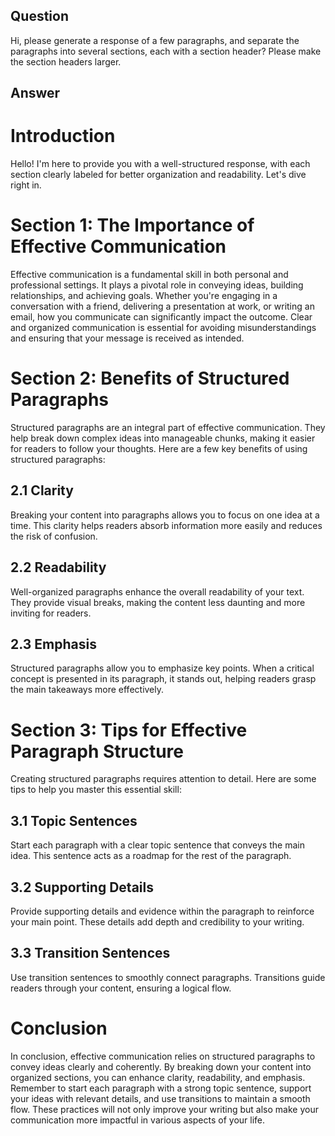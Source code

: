 ## Question

Hi, please generate a response of a few paragraphs, and separate the paragraphs into several sections, each with a section header?  Please make the section headers larger.

## Answer

# Introduction

Hello! I'm here to provide you with a well-structured response, with each section clearly labeled for better organization and readability. Let's dive right in.

# Section 1: The Importance of Effective Communication

Effective communication is a fundamental skill in both personal and professional settings. It plays a pivotal role in conveying ideas, building relationships, and achieving goals. Whether you're engaging in a conversation with a friend, delivering a presentation at work, or writing an email, how you communicate can significantly impact the outcome. Clear and organized communication is essential for avoiding misunderstandings and ensuring that your message is received as intended.

# Section 2: Benefits of Structured Paragraphs

Structured paragraphs are an integral part of effective communication. They help break down complex ideas into manageable chunks, making it easier for readers to follow your thoughts. Here are a few key benefits of using structured paragraphs:

## 2.1 Clarity

Breaking your content into paragraphs allows you to focus on one idea at a time. This clarity helps readers absorb information more easily and reduces the risk of confusion.

## 2.2 Readability

Well-organized paragraphs enhance the overall readability of your text. They provide visual breaks, making the content less daunting and more inviting for readers.

## 2.3 Emphasis

Structured paragraphs allow you to emphasize key points. When a critical concept is presented in its paragraph, it stands out, helping readers grasp the main takeaways more effectively.

# Section 3: Tips for Effective Paragraph Structure

Creating structured paragraphs requires attention to detail. Here are some tips to help you master this essential skill:

## 3.1 Topic Sentences

Start each paragraph with a clear topic sentence that conveys the main idea. This sentence acts as a roadmap for the rest of the paragraph.

## 3.2 Supporting Details

Provide supporting details and evidence within the paragraph to reinforce your main point. These details add depth and credibility to your writing.

## 3.3 Transition Sentences

Use transition sentences to smoothly connect paragraphs. Transitions guide readers through your content, ensuring a logical flow.

# Conclusion

In conclusion, effective communication relies on structured paragraphs to convey ideas clearly and coherently. By breaking down your content into organized sections, you can enhance clarity, readability, and emphasis. Remember to start each paragraph with a strong topic sentence, support your ideas with relevant details, and use transitions to maintain a smooth flow. These practices will not only improve your writing but also make your communication more impactful in various aspects of your life.
